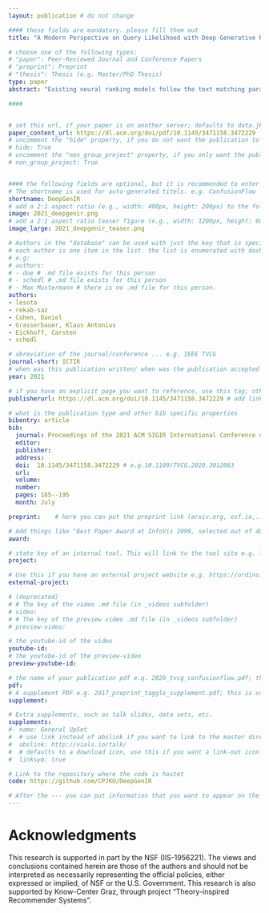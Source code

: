 ```yaml
---
layout: publication # do not change

#### these fields are mandatory. please fill them out
title: "A Modern Perspective on Query Likelihood with Deep Generative Retrieval Models" # title of your publication 

# choose one of the following types:
# "paper": Peer-Reviewed Journal and Conference Papers
# "preprint": Preprint
# "thesis": Thesis (e.g. Master/PhD Thesis)
type: paper
abstract: "Existing neural ranking models follow the text matching paradigm, where document-to-query relevance is estimated through predicting the matching score. Drawing from the rich literature of classical generative retrieval models, we introduce and formalize the paradigm of deep generative retrieval models defined via the cumulative probabilities of generating query terms. This paradigm offers a grounded probabilistic view on relevance estimation while still enabling the use of modern neural architectures. In contrast to the matching paradigm, the probabilistic nature of generative rankers readily offers a fine-grained measure of uncertainty. We adopt several current neural generative models in our framework and introduce a novel generative ranker T-PGN, which combines the encoding capacity of Transformers with the Pointer Generator Network model. We conduct an extensive set of evaluation experiments on passage retrieval, leveraging the MS MARCO Passage Re-ranking and TREC Deep Learning 2019 Passage Re-ranking collections. Our results show the significantly higher performance of the T-PGN model when compared with other generative models. Lastly, we demonstrate that exploiting the uncertainty information of deep generative rankers opens new perspectives to query/collection understanding, and significantly improves the cut-off prediction task." # insert the abstract of your publication between the quotes; you can use html e.g. to make links (<a></a>) or generate bold (<b></b>) etc. text 

####


# set this url, if your paper is on another server; defaults to data.jku-vds-lab.at
paper_content_url: https://dl.acm.org/doi/pdf/10.1145/3471158.3472229
# uncomment the "hide" property, if you do not want the publication to be displayed on the website (usually you don't need this)
# hide: True
# uncomment the "non_group_project" property, if you only want the publication to be displayed on your personal page (i.e. publications where you contributed, but does not have anything to do with the Vis Group e.g. Master Thesis,...)
# non_group_project: True


#### the following fields are optional, but it is recommended to enter as much information as possible
# The shortname is used for auto-generated titels. e.g. ConfusionFlow
shortname: DeepGenIR
# add a 2:1 aspect ratio (e.g., width: 400px, height: 200px) to the folder /assets/images/papers/ e.g. 2020_tvcg_confusionflow.png
image: 2021_deepgenir.png
# add a 2:1 aspect ratio teaser figure (e.g., width: 1200px, height: 600px) to the folder /assets/images/papers/ e.g. 2020_tvcg_confusionflow_teaser.png
image_large: 2021_deepgenir_teaser.png

# Authors in the "database" can be used with just the key that is specified in the corresponding .md file (usually it is the lastname in lower case e.g. doe). Authors that do not have an individual page here should be stated with their full name (e.g. John Doe)
# each author is one item in the list. the list is enumerated with dashes ("-")
# e.g:
# authors:
# - doe # .md file exists for this person
# - schedl # .md file exists for this person
# - Max Mustermann # there is no .md file for this person.
authors:
- lesota
- rekab-saz
- Cohen, Daniel 
- Grasserbauer, Klaus Antonius 
- Eickhoff, Carsten 
- schedl

# abreviation of the journal/conference ... e.g. IEEE TVCG
journal-short: ICTIR
# when was this publication written/ when was the publication accepted (e.g. 2020)
year: 2021

# if you have an explicit page you want to reference, use this tag; otherwise it will be generated from your doi
publisherurl: https://dl.acm.org/doi/10.1145/3471158.3472229 # add link to publisher page of your publication

# what is the publication type and other bib specific properties
bibentry: article
bib:
  journal: Proceedings of the 2021 ACM SIGIR International Conference on Theory of Information Retrieval # e.g. IEEE Transactions on Visualization and Computer Graphics (to appear)
  editor: 
  publisher:
  address: 
  doi:	10.1145/3471158.3472229	# e.g.10.1109/TVCG.2020.3012063
  url: 
  volume: 
  number: 
  pages: 185--195
  month: July

preprint:	 # here you can put the preprint link (arxiv.org, osf.io,...) e.g. https://arxiv.org/abs/1910.00969

# Add things like "Best Paper Award at InfoVis 2099, selected out of 4000 submissions"
award:

# state key of an internal tool. This will link to the tool site e.g. lineup (usually not needed)
project: 

# Use this if you have an external project website e.g. https://ordino.caleydoapp.org/
external-project: 

# (deprecated)
# # The key of the video .md file (in _videos subfolder)
# video: 
# # The key of the preview video .md file (in _videos subfolder)
# preview-video:

# the youtube-id of the video
youtube-id: 
# the youtube-id of the preview-video
preview-youtube-id: 

# the name of your publication pdf e.g. 2020_tvcg_confusionflow.pdf; this is usually uploaded to the caleydo aws server
pdf: 
# A supplement PDF e.g. 2017_preprint_taggle_supplement.pdf; this is usually uploaded to the caleydo aws server
supplement: 

# Extra supplements, such as talk slides, data sets, etc.
supplements:
#- name: General UpSet
#  # use link instead of abslink if you want to link to the master directory
#  abslink: http://vials.io/talk/
#  # defaults to a download icon, use this if you want a link-out icon
#  linksym: true

# Link to the repository where the code is hostet
code: https://github.com/CPJKU/DeepGenIR

# After the --- you can put information that you want to appear on the website using markdown formatting or HTML. A good example are acknowledgements, extra references, an erratum, etc.
---
```


# Acknowledgments

This research is supported in part by the NSF (IIS-1956221). The views and conclusions contained herein are those of the authors and should not be interpreted as necessarily representing the official policies, either expressed or implied, of NSF or the U.S. Government. This research is also supported by Know-Center Graz, through project “Theory-inspired Recommender Systems”.